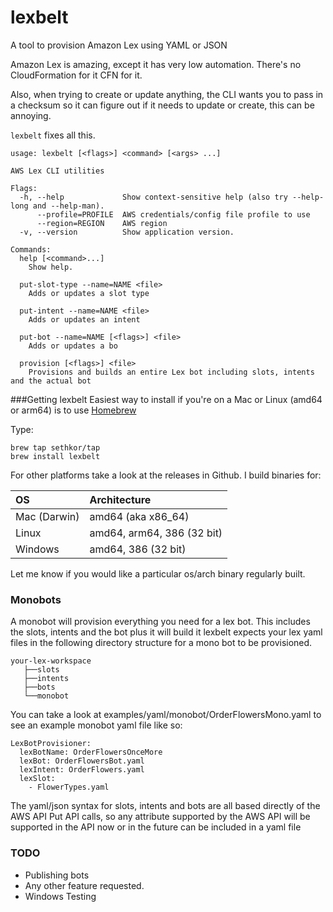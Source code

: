 # lexbelt
A tool to provision Amazon Lex using YAML or JSON

Amazon Lex is amazing, except it has very low automation.  There's no CloudFormation for it CFN for it.

Also, when trying to create or update anything, the CLI wants you to pass in a checksum so it can figure out if it needs to update or create, this can be annoying.

`lexbelt` fixes all this.

```
usage: lexbelt [<flags>] <command> [<args> ...]

AWS Lex CLI utilities

Flags:
  -h, --help             Show context-sensitive help (also try --help-long and --help-man).
      --profile=PROFILE  AWS credentials/config file profile to use
      --region=REGION    AWS region
  -v, --version          Show application version.

Commands:
  help [<command>...]
    Show help.

  put-slot-type --name=NAME <file>
    Adds or updates a slot type

  put-intent --name=NAME <file>
    Adds or updates an intent

  put-bot --name=NAME [<flags>] <file>
    Adds or updates a bo

  provision [<flags>] <file>
    Provisions and builds an entire Lex bot including slots, intents and the actual bot
```
###Getting lexbelt
Easiest way to install if you're on a Mac or Linux (amd64 or arm64)  is to use [Homebrew](https://brew.sh/)

Type:

```
brew tap sethkor/tap
brew install lexbelt
```

For other platforms take a look at the releases in Github.  I build binaries for:

|OS            | Architecture                           |
|:------------ |:-------------------------------------- |
|Mac (Darwin)  | amd64 (aka x86_64)                     |
|Linux         | amd64, arm64, 386 (32 bit) |
|Windows       | amd64, 386 (32 bit)                   |

Let me know if you would like a particular os/arch binary regularly built.

### Monobots
A monobot will provision everything you need for a lex bot.  This includes the slots, intents and the bot plus it will build it
lexbelt expects your lex yaml files in the following directory structure for a mono bot to be provisioned.
```
your-lex-workspace
   ├──slots
   ├──intents
   ├──bots
   └──monobot
```

You can take a look at examples/yaml/monobot/OrderFlowersMono.yaml to see an example monobot yaml file like so:
```
LexBotProvisioner:
  lexBotName: OrderFlowersOnceMore
  lexBot: OrderFlowersBot.yaml
  lexIntent: OrderFlowers.yaml
  lexSlot:
    - FlowerTypes.yaml
```

The yaml/json syntax for slots, intents and bots are all based directly of the AWS API Put API calls, so any attribute 
supported by the AWS API will be supported in the API now or in the future can be included in a yaml file

### TODO
* Publishing bots
* Any other feature requested.
* Windows Testing